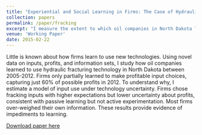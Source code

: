 ```yaml
---
title: "Experiential and Social Learning in Firms: The Case of Hydraulicn Fracturing in the Bakken Shale"
collection: papers
permalink: /paper/fracking
excerpt: "I measure the extent to which oil companies in North Dakota learned how to use fracking technology from their own and their competitors' experiences, and document that intentional experimenting behavior is rare."
venue: 'Working Paper'
date: 2015-02-22
---
```

Little is known about how firms learn to use new technologies. Using novel data on inputs, profits, and information sets, I study how oil companies learned to use hydraulic fracturing technology in North Dakota between 2005-2012. Firms only partially learned to make profitable input choices, capturing just 60% of possible profits in 2012. To understand why, I estimate a model of input use under technology uncertainty. Firms chose fracking inputs with higher expectations but lower uncertainty about profits, consistent with passive learning but not active experimentation. Most firms over-weighed their own information. These results provide evidence of impediments to learning.

[Download paper here](http://tcovert.github.io/files/fracking.pdf)

